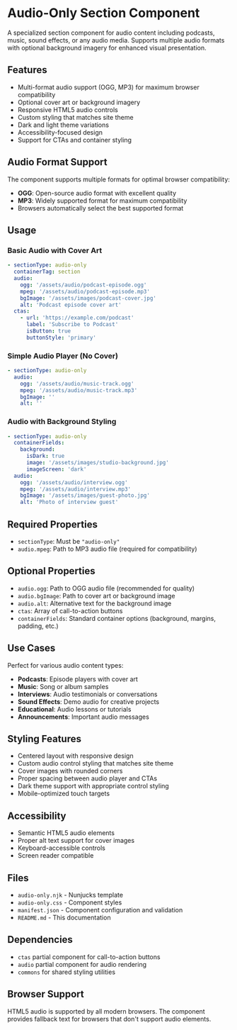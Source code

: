 # Audio-Only Section Component

A specialized section component for audio content including podcasts, music, sound effects, or any audio media. Supports multiple audio formats with optional background imagery for enhanced visual presentation.

## Features

- Multi-format audio support (OGG, MP3) for maximum browser compatibility
- Optional cover art or background imagery
- Responsive HTML5 audio controls
- Custom styling that matches site theme
- Dark and light theme variations
- Accessibility-focused design
- Support for CTAs and container styling

## Audio Format Support

The component supports multiple formats for optimal browser compatibility:

- **OGG**: Open-source audio format with excellent quality
- **MP3**: Widely supported format for maximum compatibility
- Browsers automatically select the best supported format

## Usage

### Basic Audio with Cover Art

```yaml
- sectionType: audio-only
  containerTag: section
  audio:
    ogg: '/assets/audio/podcast-episode.ogg'
    mpeg: '/assets/audio/podcast-episode.mp3'
    bgImage: '/assets/images/podcast-cover.jpg'
    alt: 'Podcast episode cover art'
  ctas:
    - url: 'https://example.com/podcast'
      label: 'Subscribe to Podcast'
      isButton: true
      buttonStyle: 'primary'
```

### Simple Audio Player (No Cover)

```yaml
- sectionType: audio-only
  audio:
    ogg: '/assets/audio/music-track.ogg'
    mpeg: '/assets/audio/music-track.mp3'
    bgImage: ''
    alt: ''
```

### Audio with Background Styling

```yaml
- sectionType: audio-only
  containerFields:
    background:
      isDark: true
      image: '/assets/images/studio-background.jpg'
      imageScreen: 'dark'
  audio:
    ogg: '/assets/audio/interview.ogg'
    mpeg: '/assets/audio/interview.mp3'
    bgImage: '/assets/images/guest-photo.jpg'
    alt: 'Photo of interview guest'
```

## Required Properties

- `sectionType`: Must be `"audio-only"`
- `audio.mpeg`: Path to MP3 audio file (required for compatibility)

## Optional Properties

- `audio.ogg`: Path to OGG audio file (recommended for quality)
- `audio.bgImage`: Path to cover art or background image
- `audio.alt`: Alternative text for the background image
- `ctas`: Array of call-to-action buttons
- `containerFields`: Standard container options (background, margins, padding, etc.)

## Use Cases

Perfect for various audio content types:

- **Podcasts**: Episode players with cover art
- **Music**: Song or album samples
- **Interviews**: Audio testimonials or conversations  
- **Sound Effects**: Demo audio for creative projects
- **Educational**: Audio lessons or tutorials
- **Announcements**: Important audio messages

## Styling Features

- Centered layout with responsive design
- Custom audio control styling that matches site theme
- Cover images with rounded corners
- Proper spacing between audio player and CTAs
- Dark theme support with appropriate control styling
- Mobile-optimized touch targets

## Accessibility

- Semantic HTML5 audio elements
- Proper alt text support for cover images
- Keyboard-accessible controls
- Screen reader compatible

## Files

- `audio-only.njk` - Nunjucks template
- `audio-only.css` - Component styles
- `manifest.json` - Component configuration and validation
- `README.md` - This documentation

## Dependencies

- `ctas` partial component for call-to-action buttons
- `audio` partial component for audio rendering
- `commons` for shared styling utilities

## Browser Support

HTML5 audio is supported by all modern browsers. The component provides fallback text for browsers that don't support audio elements.
